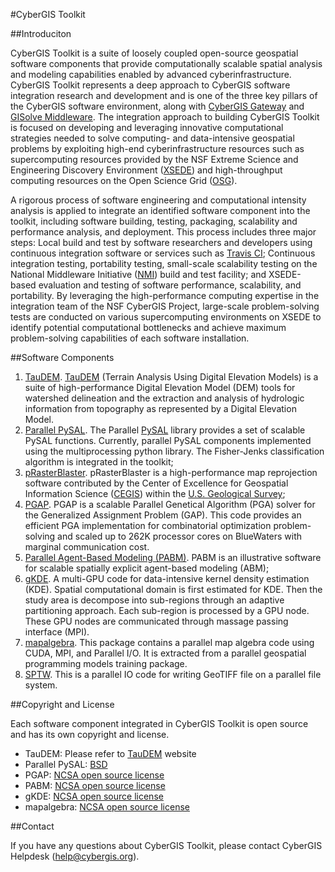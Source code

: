 #CyberGIS Toolkit

##Introduciton

CyberGIS Toolkit is a suite of loosely coupled open-source geospatial software components that provide computationally scalable spatial analysis and modeling capabilities enabled by advanced cyberinfrastructure. CyberGIS Toolkit represents a deep approach to CyberGIS software integration research and development and is one of the three key pillars of the CyberGIS software environment, along with [CyberGIS Gateway](http://gateway.cigi.illinois.edu/home/) and [GISolve Middleware](http://www.cigi.illinois.edu/dokuwiki/doku.php/projects/gisolve/index). The integration approach to building CyberGIS Toolkit is focused on developing and leveraging innovative computational strategies needed to solve computing- and data-intensive geospatial problems by exploiting high-end cyberinfrastructure resources such as supercomputing resources provided by the NSF Extreme Science and Engineering Discovery Environment ([XSEDE](http://xsede.org/)) and high-throughput computing resources on the Open Science Grid ([OSG](http://opensciencegrid.org/)). 

A rigorous process of software engineering and computational intensity analysis is applied to integrate an identified software component into the toolkit, including software building, testing, packaging, scalability and performance analysis, and deployment. This process includes three major steps:
Local build and test by software researchers and developers using continuous integration software or services such as [Travis CI](http://travis-ci.org/);
Continuous integration testing, portability testing, small-scale scalability testing on the National Middleware Initiative ([NMI](http://batlab.org/)) build and test facility; and
XSEDE-based evaluation and testing of software performance, scalability, and portability. By leveraging the high-performance computing expertise in the integration team of the NSF CyberGIS Project, large-scale problem-solving tests are conducted on various supercomputing environments on XSEDE to identify potential computational bottlenecks and achieve maximum problem-solving capabilities of each software installation.

##Software Components

1. [TauDEM](https://github.com/dtarb/TauDEM). [TauDEM](http://hydrology.usu.edu/taudem/) (Terrain Analysis Using Digital Elevation Models) is a suite of high-performance Digital Elevation Model (DEM) tools for watershed delineation and the extraction and analysis of hydrologic information from topography as represented by a Digital Elevation Model.
2. [Parallel PySAL](http://cybergis.cigi.uiuc.edu/cyberGISwiki/doku.php/ct/ppysal). The Parallel [PySAL](http://pysal.org/) library provides a set of scalable PySAL functions. Currently, parallel PySAL components implemented using the multiprocessing python library. The Fisher-Jenks classification algorithm is integrated in the toolkit;
3. [pRasterBlaster](http://cybergis.cigi.uiuc.edu/cyberGISwiki/doku.php/ct/prasterblaster). pRasterBlaster is a high-performance map reprojection software contributed by the Center of Excellence for Geospatial Information Science ([CEGIS](http://cegis.usgs.gov/)) within the [U.S. Geological Survey](http://usgs.gov/);
4. [PGAP](http://cybergis.cigi.uiuc.edu/cyberGISwiki/doku.php/ct/pgap). PGAP is a scalable Parallel Genetical Algorithm (PGA) solver for the Generalized Assignment Problem (GAP). This code provides an efficient PGA implementation for combinatorial optimization problem-solving and scaled up to 262K processor cores on BlueWaters with marginal communication cost.
5. [Parallel Agent-Based Modeling (PABM)](http://cybergis.cigi.uiuc.edu/cyberGISwiki/doku.php/ct/pabm). PABM is an illustrative software for scalable spatially explicit agent-based modeling (ABM);
6. [gKDE](http://cybergis.cigi.uiuc.edu/cyberGISwiki/doku.php/ct/gkde). A multi-GPU code for data-intensive kernel density estimation (KDE). Spatial computational domain is first estimated for KDE. Then the study area is decompose into sub-regions through an adaptive partitioning approach. Each sub-region is processed by a GPU node. These GPU nodes are communicated through massage passing interface (MPI).
7. [mapalgebra](http://cybergis.cigi.uiuc.edu/cyberGISwiki/doku.php/ct/mapalgebra). This package contains a parallel map algebra code using CUDA, MPI, and Parallel I/O. It is extracted from a parallel geospatial programming models training package.
8. [SPTW](http://cybergis.cigi.uiuc.edu/cyberGISwiki/doku.php/ct/sptw). This is a parallel IO code for writing GeoTIFF file on a parallel file system.

##Copyright and License

Each software component integrated in CyberGIS Toolkit is open source and has its own copyright and license.
- TauDEM: Please refer to [TauDEM](http://hydrology.usu.edu/taudem/) website
- Parallel PySAL: [BSD](http://opensource.org/licenses/BSD-3-Clause)
- PGAP: [NCSA open source license](http://opensource.org/licenses/NCSA)
- PABM: [NCSA open source license](http://opensource.org/licenses/NCSA)
- gKDE: [NCSA open source license](http://opensource.org/licenses/NCSA)
- mapalgebra: [NCSA open source license](http://opensource.org/licenses/NCSA)

##Contact

If you have any questions about CyberGIS Toolkit, please contact CyberGIS Helpdesk (help@cybergis.org).
